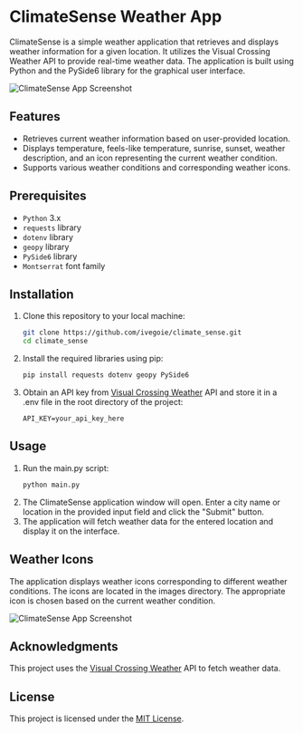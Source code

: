# ClimateSense Weather App

ClimateSense is a simple weather application that retrieves and displays weather information for a given location. It utilizes the Visual Crossing Weather API to provide real-time weather data. The application is built using Python and the PySide6 library for the graphical user interface.

![ClimateSense App Screenshot](https://i.ibb.co/ZcJVsBn/climate-sense-showcase.png)

## Features

- Retrieves current weather information based on user-provided location.
- Displays temperature, feels-like temperature, sunrise, sunset, weather description, and an icon representing the current weather condition.
- Supports various weather conditions and corresponding weather icons.

## Prerequisites

- `Python` 3.x
- `requests` library
- `dotenv` library
- `geopy` library
- `PySide6` library
- `Montserrat` font family

## Installation

1. Clone this repository to your local machine:

   ```bash
   git clone https://github.com/ivegoie/climate_sense.git
   cd climate_sense
   ```

2. Install the required libraries using pip:
    ```bash
    pip install requests dotenv geopy PySide6
    ```

3. Obtain an API key from [Visual Crossing Weather](https://www.visualcrossing.com) API and store it in a .env file in the root directory of the project:
    ```env
    API_KEY=your_api_key_here
    ```
## Usage
1. Run the main.py script:
    ```bash
    python main.py
    ```
2. The ClimateSense application window will open. Enter a city name or location in the provided input field and click the "Submit" button.
3. The application will fetch weather data for the entered location and display it on the interface.

## Weather Icons

The application displays weather icons corresponding to different weather conditions. The icons are located in the images directory. The appropriate icon is chosen based on the current weather condition.

![ClimateSense App Screenshot](https://i.ibb.co/4NpM930/showcase-dark.png)

## Acknowledgments
This project uses the [Visual Crossing Weather](https://www.visualcrossing.com) API to fetch weather data.

## License
This project is licensed under the [MIT License](LICENSE).